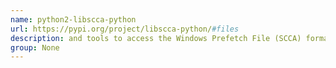 ```yaml
---
name: python2-libscca-python
url: https://pypi.org/project/libscca-python/#files
description: and tools to access the Windows Prefetch File (SCCA) format. URL : https://pypi.org/project/libscca-python/#files Groups : None
group: None
---
```

